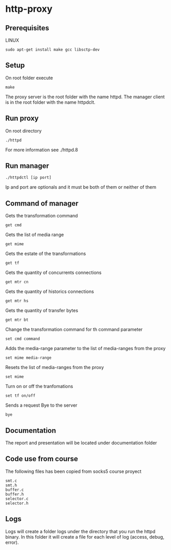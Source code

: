 # http-proxy

## Prerequisites
LINUX
````
sudo apt-get install make gcc libsctp-dev
````
## Setup
On root folder execute

```make```

The proxy server is the root folder with the name httpd.
The manager client is in the root folder with the name httpdclt.

## Run proxy

On root directory

```./httpd```

For more information see ./httpd.8

## Run manager

``./httpdctl [ip port]``

Ip and port are optionals and it must be both of them or neither of them

## Command of manager

Gets the transformation command

``get cmd``

Gets the list of media range

``get mime``

Gets the estate of the transformations

``get tf``

Gets the quantity of concurrents connections

``get mtr cn``

Gets the quantity of historics connections

``get mtr hs``

Gets the quantity of transfer bytes

``get mtr bt``

Change the transformation command for th command parameter

``set cmd command``

Adds the media-range parameter to the list of media-ranges from the proxy

``set mime media-range``

Resets the list of media-ranges from the proxy

``set mime``

Turn on or off the tranfomations

``set tf on/off``

Sends a request Bye to the server

``bye``


## Documentation

The report and presentation will be located under documentation folder

## Code use from course

The following files has been copied from socks5 course proyect

    smt.c
    smt.h
    buffer.c
    buffer.h    
    selector.c
    selector.h

## Logs

Logs will create a folder logs under the directory that you run the
httpd binary. In this folder it will create a file for each level of
log (access, debug, error).
